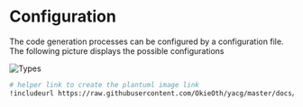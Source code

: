 # Configuration
The code generation processes can be configured by a configuration file.
The following picture displays the possible configurations

![Types](https://www.plantuml.com/plantuml/img/5Oov3SCm301xJU4i8FQfl85726YAaOJeCVWWoFQHkyFXS65NGp7lBJpgeEQ9NTfMp2vz0WX-OwvM_7HbeJcCXqMQ7OvFvSCA_90oT5HZWJH9uLelMEMxvfTIuOxnLY7iFDA2Fm00)

```bash
# helper link to create the plantuml image link
!includeurl https://raw.githubusercontent.com/OkieOth/yacg/master/docs/puml/config_schema.puml
```